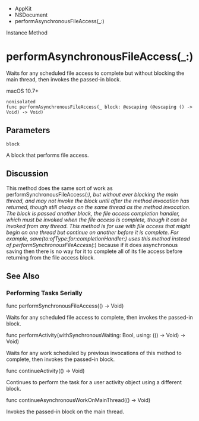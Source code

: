 

- AppKit
- NSDocument
-  performAsynchronousFileAccess(\_:) 

Instance Method

# performAsynchronousFileAccess(\_:)

Waits for any scheduled file access to complete but without blocking the main thread, then invokes the passed-in block.

macOS 10.7+

``` source
nonisolated
func performAsynchronousFileAccess(_ block: @escaping (@escaping () -> Void) -> Void)
```

## Parameters 

`block`  

A block that performs file access.

## Discussion

This method does the same sort of work as performSynchronousFileAccess(_:), but without ever blocking the main thread, and may not invoke the block until after the method invocation has returned, though still always on the same thread as the method invocation. The block is passed another block, the file access completion handler, which must be invoked when the file access is complete, though it can be invoked from any thread. This method is for use with file access that might begin on one thread but continue on another before it is complete. For example, save(to:ofType:for:completionHandler:) uses this method instead of performSynchronousFileAccess(_:) because if it does asynchronous saving then there is no way for it to complete all of its file access before returning from the file access block.

## See Also

### Performing Tasks Serially

func performSynchronousFileAccess(() -> Void)

Waits for any scheduled file access to complete, then invokes the passed-in block.

func performActivity(withSynchronousWaiting: Bool, using: (() -> Void) -> Void)

Waits for any work scheduled by previous invocations of this method to complete, then invokes the passed-in block.

func continueActivity(() -> Void)

Continues to perform the task for a user activity object using a different block.

func continueAsynchronousWorkOnMainThread(() -> Void)

Invokes the passed-in block on the main thread.

